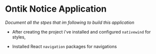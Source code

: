 # Ontik Notice Application

_Document all the stpes that im following to build this application_

- After creating the project i've installed and configured `nativewind` for styles,

- Installed React `navigation` packages for navigations
